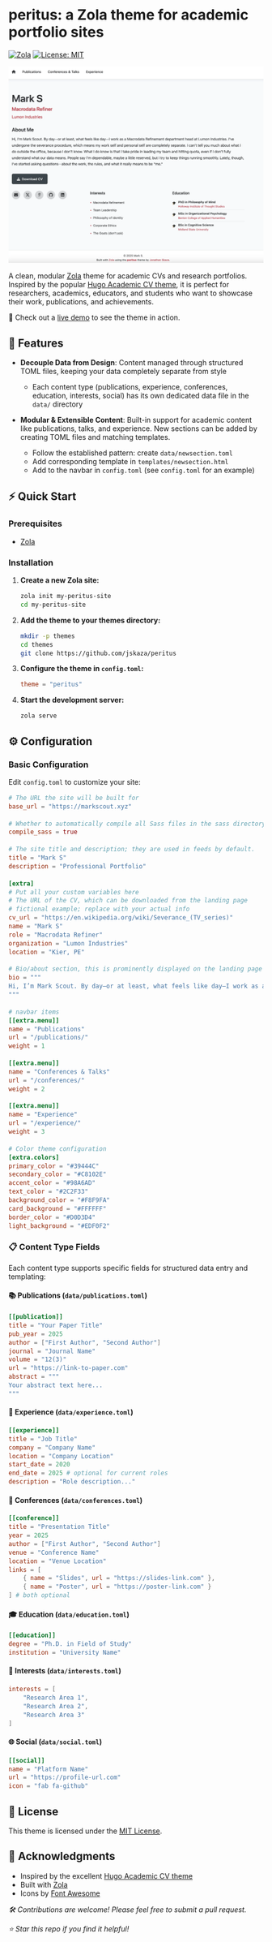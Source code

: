 # peritus: a Zola theme for academic portfolio sites

[![Zola](https://img.shields.io/badge/Zola-Compatible-blue)](https://www.getzola.org/)
[![License: MIT](https://img.shields.io/badge/License-MIT-yellow.svg)](https://opensource.org/licenses/MIT)

![Theme Preview](peritus-theme-preview.webp)

A clean, modular [Zola](https://www.getzola.org/) theme for academic CVs and research portfolios. Inspired by the popular [Hugo Academic CV theme](https://github.com/HugoBlox/theme-academic-cv), it is perfect for researchers, academics, educators, and students who want to showcase their work, publications, and achievements.

🚀 Check out a [live demo](https://jskaza.github.io/) to see the theme in action.

## 🌟 Features

- **Decouple Data from Design**: Content managed through structured TOML files, keeping your data completely separate from style
  - Each content type (publications, experience, conferences, education, interests, social) has its own dedicated data file in the `data/` directory
  
- **Modular & Extensible Content**: Built-in support for academic content like publications, talks, and experience. New sections can be added by creating TOML files and matching templates.
  - Follow the established pattern: create `data/newsection.toml` 
  - Add corresponding template in `templates/newsection.html`
  - Add to the navbar in `config.toml` (see `config.toml` for an example)

## ⚡ Quick Start

### Prerequisites

- [Zola](https://www.getzola.org/documentation/getting-started/installation/)

### Installation

1. **Create a new Zola site:**
   ```bash
   zola init my-peritus-site
   cd my-peritus-site
   ```

2. **Add the theme to your themes directory:**
   ```bash
   mkdir -p themes
   cd themes
   git clone https://github.com/jskaza/peritus
   ```

3. **Configure the theme in `config.toml`:**
   ```toml
   theme = "peritus"
   ```
4. **Start the development server:**
   ```bash
   zola serve
   ```

## ⚙️ Configuration

### Basic Configuration

Edit `config.toml` to customize your site:

```toml
# The URL the site will be built for
base_url = "https://markscout.xyz"

# Whether to automatically compile all Sass files in the sass directory
compile_sass = true

# The site title and description; they are used in feeds by default.
title = "Mark S"
description = "Professional Portfolio"

[extra]
# Put all your custom variables here
# The URL of the CV, which can be downloaded from the landing page
# fictional example; replace with your actual info
cv_url = "https://en.wikipedia.org/wiki/Severance_(TV_series)"
name = "Mark S"
role = "Macrodata Refiner"
organization = "Lumon Industries"
location = "Kier, PE"

# Bio/about section, this is prominently displayed on the landing page
bio = """
Hi, I’m Mark Scout. By day—or at least, what feels like day—I work as a Macrodata Refinement department head at Lumon Industries. I’ve undergone the severance procedure, which means my work self and personal self are completely separate. I can’t tell you much about what I do outside the office, because I don’t know. What I do know is that I take pride in leading my team and hitting quota, even if I don’t fully understand what our data means. People say I’m dependable, maybe a little reserved, but I try to keep things running smoothly. Lately, though, I’ve started asking questions—about the work, the rules, and what it really means to be "me."
"""

# navbar items
[[extra.menu]]
name = "Publications"
url = "/publications/"
weight = 1

[[extra.menu]]
name = "Conferences & Talks"
url = "/conferences/"
weight = 2

[[extra.menu]]
name = "Experience"
url = "/experience/"
weight = 3

# Color theme configuration
[extra.colors]
primary_color = "#39444C"         
secondary_color = "#C8102E"       
accent_color = "#98A6AD"         
text_color = "#2C2F33"           
background_color = "#F8F9FA"      
card_background = "#FFFFFF"      
border_color = "#D0D3D4"        
light_background = "#EDF0F2"      
```
### 📋 Content Type Fields

Each content type supports specific fields for structured data entry and templating:

#### 📚 Publications (`data/publications.toml`)
```toml
[[publication]]
title = "Your Paper Title"
pub_year = 2025
author = ["First Author", "Second Author"]
journal = "Journal Name"
volume = "12(3)"
url = "https://link-to-paper.com"
abstract = """
Your abstract text here...
"""
```

#### 💼 Experience (`data/experience.toml`)
```toml
[[experience]]
title = "Job Title"
company = "Company Name"
location = "Company Location"
start_date = 2020
end_date = 2025 # optional for current roles
description = "Role description..."
```

#### 🎤 Conferences (`data/conferences.toml`)
```toml
[[conference]]
title = "Presentation Title"
year = 2025
author = ["First Author", "Second Author"]
venue = "Conference Name"
location = "Venue Location"
links = [
    { name = "Slides", url = "https://slides-link.com" },
    { name = "Poster", url = "https://poster-link.com" }
] # both optional
```

#### 🎓 Education (`data/education.toml`)
```toml
[[education]]
degree = "Ph.D. in Field of Study"
institution = "University Name"
```

#### 🔬 Interests (`data/interests.toml`)
```toml
interests = [
    "Research Area 1",
    "Research Area 2",
    "Research Area 3"
]
```

#### 🌐 Social (`data/social.toml`)
```toml
[[social]]
name = "Platform Name"
url = "https://profile-url.com"
icon = "fab fa-github"
```

## 📄 License

This theme is licensed under the [MIT License](LICENSE).

## 🙏 Acknowledgments

- Inspired by the excellent [Hugo Academic CV theme](https://github.com/HugoBlox/theme-academic-cv)
- Built with [Zola](https://www.getzola.org/)
- Icons by [Font Awesome](https://fontawesome.com/)



*🛠️ Contributions are welcome! Please feel free to submit a pull request.*

*⭐ Star this repo if you find it helpful!*